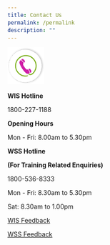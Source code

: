 ```yaml
---
title: Contact Us
permalink: /permalink
description: ""
---
```

![](/images/ico_contact.png)

**WIS Hotline**

1800-227-1188

**Opening Hours**

Mon - Fri: 8.00am to 5.30pm

**WSS Hotline**

**(For Training Related Enquiries)**

1800-536-8333

Mon - Fri: 8.30am to 5.30pm

Sat: 8.30am to 1.00pm

[WIS Feedback](https://www.cpf.gov.sg/eSvc/Web/Error/ErrorMessage?Code=owOqd5qMsv9SbMrxH4hOvQ%3D%3D%3ATqave9OylPadPzAAmjr5MkEyNntj9hxRZ771Ur574O%2BmhSakQJE%2BWT%2FXH7RCpNJcNQoIEhiGbKYCSvOwK4zgjodNOLZd90tCDl4Ih1DINN3hXdf2H2ZWo6w5AGKh57QwCK%2FxLwwNfSiq2Ue85Oa51g%3D%3D)

[WSS Feedback](https://portal.ssg-wsg.gov.sg/)
